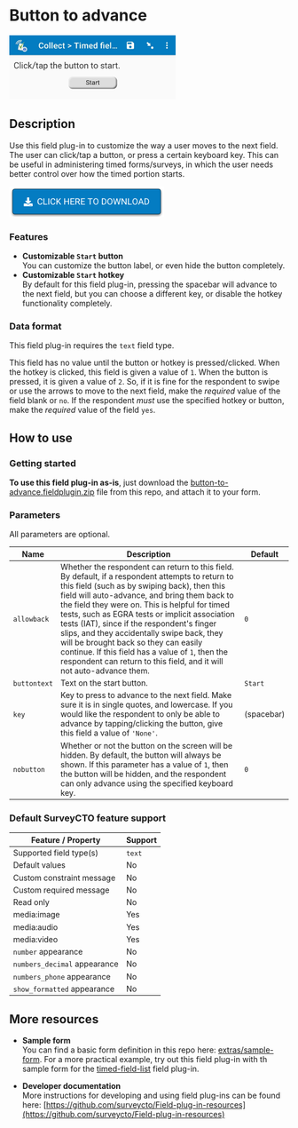 # Button to advance

<img src="extras/readme-images/button-to-advance.jpg" alt="Button-to-advance" width="300px"/>

## Description

Use this field plug-in to customize the way a user moves to the next field. The user can click/tap a button, or press a certain keyboard key. This can be useful in administering timed forms/surveys, in which the user needs better control over how the timed portion starts.

[![Download](extras/readme-images/download-button.png)](https://github.com/surveycto/button-to-advance/raw/master/button-to-advance.fieldplugin.zip)

### Features

* **Customizable `Start` button**  
  You can customize the button label, or even hide the button completely.
* **Customizable `Start` hotkey**  
  By default for this field plug-in, pressing the spacebar will advance to the next field, but you can choose a different key, or disable the hotkey functionality completely.

### Data format

This field plug-in requires the `text` field type.

This field has no value until the button or hotkey is pressed/clicked. When the hotkey is clicked, this field is given a value of `1`. When the button is pressed, it is given a value of `2`. So, if it is fine for the respondent to swipe or use the arrows to move to the next field, make the *required* value of the field blank or `no`. If the respondent *must* use the specified hotkey or button, make the *required* value of the field `yes`.

## How to use

### Getting started

**To use this field plug-in as-is**, just download the [button-to-advance.fieldplugin.zip](https://github.com/surveycto/button-to-advance/raw/master/button-to-advance.fieldplugin.zip) file from this repo, and attach it to your form.

### Parameters

All parameters are optional.

|Name|Description|Default|
|---|---|---|
|`allowback`|Whether the respondent can return to this field. By default, if a respondent attempts to return to this field (such as by swiping back), then this field will auto-advance, and bring them back to the field they were on. This is helpful for timed tests, such as EGRA tests or implicit association tests (IAT), since if the respondent's finger slips, and they accidentally swipe back, they will be brought back so they can easily continue. If this field has a value of `1`, then the respondent can return to this field, and it will not auto-advance them.|`0`|
|`buttontext`|Text on the start button.|`Start`|
|`key`|Key to press to advance to the next field. Make sure it is in single quotes, and lowercase. If you would like the respondent to only be able to advance by tapping/clicking the button, give this field a value of `'None'`.|(spacebar)|
|`nobutton`|Whether or not the button on the screen will be hidden. By default, the button will always be shown. If this parameter has a value of `1`, then the button will be hidden, and the respondent can only advance using the specified keyboard key.|`0`|

### Default SurveyCTO feature support

| Feature / Property | Support |
| --- | --- |
| Supported field type(s) | `text`|
| Default values | No |
| Custom constraint message | No |
| Custom required message | No |
| Read only | No |
| media:image | Yes |
| media:audio | Yes |
| media:video | Yes |
| `number` appearance | No |
| `numbers_decimal` appearance | No |
| `numbers_phone` appearance | No |
| `show_formatted` appearance | No |

## More resources

* **Sample form**  
You can find a basic form definition in this repo here: [extras/sample-form](extras/sample-form). For a more practical example, try out this field plug-in with th sample form for the [timed-field-list](https://github.com/surveycto/timed-field-list) field plug-in.

* **Developer documentation**  
More instructions for developing and using field plug-ins can be found here: [https://github.com/surveycto/Field-plug-in-resources](https://github.com/surveycto/Field-plug-in-resources)
